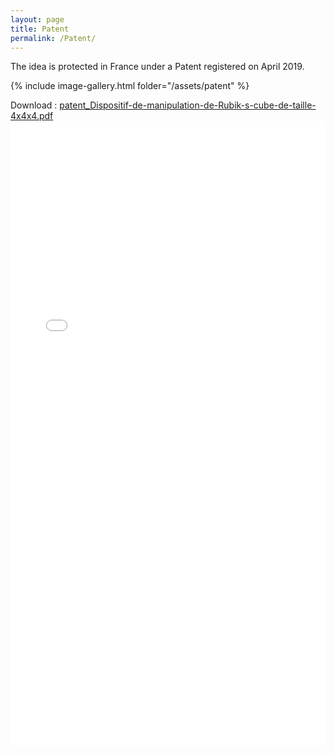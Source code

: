 ```yaml
---
layout: page
title: Patent
permalink: /Patent/
---
```


The idea is protected in France under a Patent registered on April 2019.

{% include image-gallery.html folder="/assets/patent" %}

Download : [patent_Dispositif-de-manipulation-de-Rubik-s-cube-de-taille-4x4x4.pdf](/assets/patent/patent_Dispositif-de-manipulation-de-Rubik-s-cube-de-taille-4x4x4.pdf)
<embed src="/assets/patent/patent_Dispositif-de-manipulation-de-Rubik-s-cube-de-taille-4x4x4.pdf" width="100%" height="1000px" type='application/pdf'/>